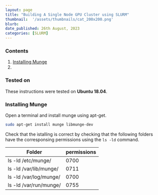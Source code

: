 ```yaml
---
layout: page
title: "Building A Single Node GPU Cluster using SLURM"
thumbnail:  '/assets/thumbnails/cat_200x200.png'
blurb: 
date_published: 26th August, 2023
categories: [SLURM]
---
```


### Contents
1. [Installing Munge](#munge)
2. 


### Tested on
These instructions were tested on **Ubuntu 18.04**.

### Installing Munge
Open a terminal and install munge using apt-get.
```bash
sudo apt-get install munge libmunge-dev
```

Check that the istalling is correct by checking that the following folders have the corresponsing permissions using the ```ls -ld``` command.

Folder | permissions
----|----
ls -ld /etc/munge/		|	0700
ls -ld /var/lib/munge/	|	0711
ls -ld /var/log/munge/	|	0700
ls -ld /var/run/munge/	|	0755

